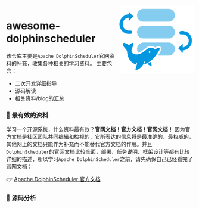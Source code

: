 <img src="./images/dolphinscheduler_logo.png" width="200" hight="200" align="right">

# awesome-dolphinscheduler 

该仓库主要是`Apache DolphinScheduler`官网资料的补充，收集各种相关的学习资料。
主要包含：

+ 二次开发详细指导
+ 源码解读
+ 相关资料/blog的汇总

### **:tada:** 最有效的资料

学习一个开源系统，什么资料最有效？**官网文档！官方文档！官网文档！**
因为官方文档是社区团队共同编辑和检视的，它所表达的信息将是最准确的、最权威的，其他网上的文档只能作为补充而不能替代官方文档的作用。并且`DolphinScheduler`的官网文档比较全面，部署、任务说明、框架设计等都有比较详细的描述，所以学习`Apache DolphinScheduler`之前，请先确保自己已经看完了官网文档：

:point_right: [Apache DolphinScheduler 官方文档](https://dolphinscheduler.apache.org/zh-cn/docs/latest/user_doc/about/introduction.html)

### **:art:** 源码分析

